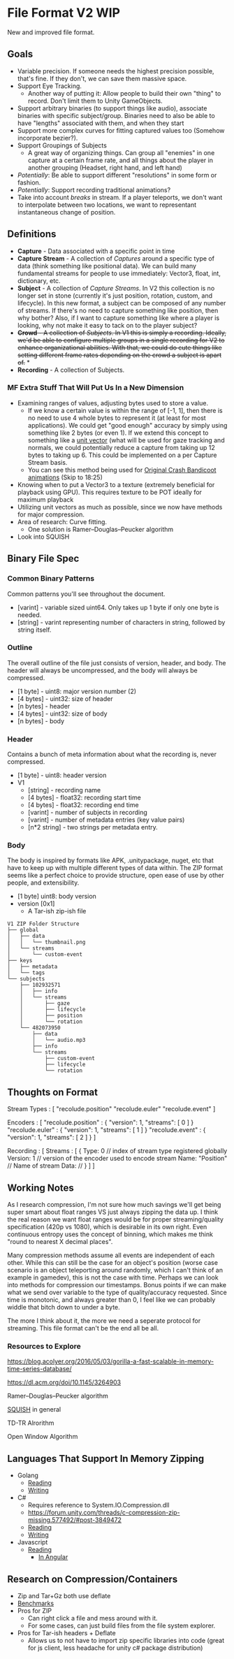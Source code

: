 # File Format V2 WIP

New and improved file format.  
## Goals

 * Variable precision. If someone needs the highest precision possible, that's fine. If they don't, we can save them massive space.
 * Support Eye Tracking.
   * Another way of putting it: Allow people to build their own "thing" to record. Don't limit them to Unity GameObjects.
 * Support arbitrary binaries (to support things like audio), associate binaries with specific subject/group. Binaries need to also be able to have "lengths" associated with them, and when they start
 * Support more complex curves for fitting captured values too (Somehow incorporate bezier?).
 * Support Groupings of Subjects
   * A great way of organizing things. Can group all "enemies" in one capture at a certain frame rate, and all things about the player in another grouping (Headset, right hand, and left hand)
 * *Potentially*: Be able to support different "resolutions" in some form or fashion.
 * *Potentially*: Support recording traditional animations?
 * Take into account *breaks* in stream. If a player teleports, we don't want to interpolate between two locations, we want to representant instantaneous change of position.

## Definitions

* **Capture** - Data associated with a specific point in time
* **Capture Stream** - A collection of *Captures* around a specific type of data (think something like positional data). We can build many fundamental streams for people to use immediately: Vector3, float, int, dictionary, etc.
* **Subject** - A collection of *Capture Streams*. In V2 this collection is no longer set in stone (currently it's just position, rotation, custom, and lifecycle). In this new format, a subject can be composed of any number of streams. If there's no need to capture something like position, then why bother? Also, if I want to capture something like where a player is looking, why not make it easy to tack on to the player subject?
* ~~**Crowd** - A collection of *Subjects*. In V1 this is simply a recording. Ideally, we'd be able to configure multiple groups in a single recording for V2 to enhance organizational abilities. With that, we could do cute things like setting different frame rates depending on the crowd a subject is apart of.~~
  * 
* **Recording** - A collection of Subjects.

### MF Extra Stuff That Will Put Us In a New Dimension

* Examining ranges of values, adjusting bytes used to store a value.
  * If we know a certain value is within the range of [-1, 1], then there is no need to use 4 whole bytes to represent it (at least for most applications). We could get "good enough" accuracy by simply using something like 2 bytes (or even 1). If we extend this concept to something like a [unit vector](https://mathworld.wolfram.com/UnitVector.html#:~:text=A%20unit%20vector%20is%20a,as%20the%20(finite)%20vector%20.) (what will be used for gaze tracking and normals, we could potentially reduce a capture from taking up 12 bytes to taking up 6. This could be implemented on a per Capture Stream basis.
  * You can see this method being used for [Original Crash Bandicoot animations](https://www.youtube.com/watch?v=izxXGuVL21o) (Skip to 18:25)
* Knowing when to put a Vector3 to a texture (extremely beneficial for playback using GPU). This requires texture to be POT ideally for maximum playback
* Utilizing unit vectors as much as possible, since we now have methods for major compression.
* Area of research: Curve fitting.
  * One solution is Ramer–Douglas–Peucker algorithm
* Look into SQUISH

## Binary File Spec

### Common Binary Patterns

Common patterns you'll see throughout the document.

* [varint] - variable sized uint64. Only takes up 1 byte if only one byte is needed.
* [string] - varint representing number of characters in string, followed by string itself.

### Outline

The overall outline of the file just consists of version, header, and body. The header will always be uncompressed, and the body will always be compressed.

 * [1 byte]  - uint8: major version number (2)
 * [4 bytes] - uint32: size of header
 * [n bytes] - header
 * [4 bytes] - uint32: size of body
 * [n bytes] - body

### Header

Contains a bunch of meta information about what the recording is, never compressed.

* [1 byte] - uint8: header version
* V1
  * [string]  - recording name
  * [4 bytes] - float32: recording start time
  * [4 bytes] - float32: recording end time
  * [varint]  - number of subjects in recording
  * [varint] - number of metadata entries (key value pairs)
  * [n*2 string] - two strings per metadata entry.

### Body

The body is inspired by formats like APK, .unitypackage, nuget, etc that have to keep up with multiple different types of data within. The ZIP format seems like a perfect choice to provide structure, open ease of use by other people, and extensibility. 

* [1 byte] uint8: body version
* version [0x1]
  * A Tar-ish zip-ish file

```
V1 ZIP Folder Structure
├── global
│   ├── data
│   │   └── thumbnail.png
│   └── streams
│       └── custom-event
├── keys
│   ├── metadata
│   └── tags
└── subjects
    ├── 102932571
    │   ├── info
    │   └── streams
    │       ├── gaze
    │       ├── lifecycle
    │       ├── position
    │       └── rotation
    └── 482073950
        ├── data
        │   └── audio.mp3
        ├── info
        └── streams
            ├── custom-event
            ├── lifecycle
            └── rotation
```

## Thoughts on Format

Stream Types : [
  "recolude.position"
  "recolude.euler"
  "recolude.event"
]

Encoders : [
  "recolude.position" : { "version": 1, "streams": [ 0 ] }
  "recolude.euler" :  { "version": 1, "streams": [ 1 ] }
  "recolude.event" :  { "version": 1, "streams": [ 2 ] }
]

Recording : [
  Streams : [
    {
      Type: 0 // index of stream type registered globally
      Version: 1 // version of the encoder used to encode stream
      Name: "Position" // Name of stream
      Data: <data/> // 
    }
  ]
]

## Working Notes

As I research compression, I'm not sure how much savings we'll get being super smart about float ranges VS just always zipping the data up. I think the real reason we want float ranges would be for proper streaming/quality specification (420p vs 1080), which is desirable in its own right. Even continuous entropy uses the concept of binning, which makes me think "round to nearest X decimal places". 

Many compression methods assume all events are independent of each other. While this can still be the case for an object's position (worse case scenario is an object teleporting around randomly, which I can't think of an example in gamedev), this is not the case with time. Perhaps we can look into methods for compression our timestamps. Bonus points if we can make what we send over variable to the type of quality/accuracy requested. Since time is monotonic, and always greater than 0, I feel like we can probably widdle that bitch down to under a byte.

The more I think about it, the more we need a seperate protocol for streaming. This file format can't be the end all be all.

### Resources to Explore

https://blog.acolyer.org/2016/05/03/gorilla-a-fast-scalable-in-memory-time-series-database/

https://dl.acm.org/doi/10.1145/3264903

Ramer–Douglas–Peucker algorithm

[SQUISH](http://www.cs.albany.edu/~jhh/publications/muckell.com.geo10.squish.pdf) in general

TD-TR Alrorithm

Open Window Algorithm

## Languages That Support In Memory Zipping

* Golang
  * [Reading](https://golang.org/pkg/archive/zip/#Reader)
  * [Writing](https://golang.org/pkg/archive/zip/#Writer.Create)
* C#
  * Requires reference to System.IO.Compression.dll
  * https://forum.unity.com/threads/c-compression-zip-missing.577492/#post-3849472
  * [Reading](https://stackoverflow.com/questions/22604941/how-can-i-unzip-a-file-to-a-net-memory-stream)
  * [Writing](https://stackoverflow.com/questions/17232414/creating-a-zip-archive-in-memory-using-system-io-compression)
* Javascript
  * [Reading](https://github.com/gildas-lormeau/zip.js)
    * [In Angular](https://github.com/gildas-lormeau/zip.js/issues/191)


## Research on Compression/Containers

* Zip and Tar+Gz both use deflate
* [Benchmarks](https://bashitout.com/2009/08/30/Linux-Compression-Comparison-GZIP-vs-BZIP2-vs-LZMA-vs-ZIP-vs-Compress.html)
* Pros for ZIP
  * Can right click a file and mess around with it.
  * For some cases, can just build files from the file system explorer.
* Pros for Tar-ish headers + Deflate
  * Allows us to not have to import zip specific libraries into code (great for js client, less headache for unity c# package distribution)